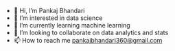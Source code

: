 - 👋 Hi, I’m Pankaj Bhandari
- 👀 I’m interested in data science
- 🌱 I’m currently learning machine learning
- 💞️ I’m looking to collaborate on data analytics and stats
- 📫 How to reach me pankajbhandari360@gmail.com

<!---
Pankajbhandari360/Pankajbhandari360 is a ✨ special ✨ repository because its `README.md` (this file) appears on your GitHub profile.
You can click the Preview link to take a look at your changes.
--->
